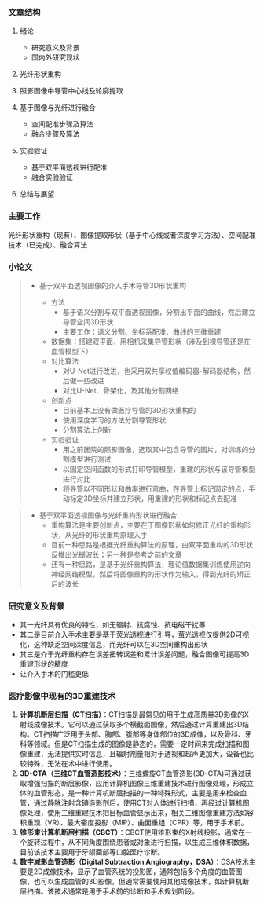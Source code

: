 ### 文章结构

1. 绪论

	  + 研究意义及背景
	+ 国内外研究现状
2. 光纤形状重构
3. 照影图像中导管中心线及轮廓提取
4. 基于图像与光纤进行融合

	  - 空间配准步骤及算法
	- 融合步骤及算法
5. 实验验证

	  - 基于双平面透视进行配准
	- 融合实验验证
6. 总结与展望

### 主要工作

光纤形状重构（现有）、图像提取形状（基于中心线或者深度学习方法）、空间配准技术（已完成）、融合算法

### 小论文

> - 基于双平面透视图像的介入手术导管3D形状重构
>
> 	- 方法
> 	  - 基于语义分割与双平面透视图像，分割出平面的曲线，然后建立导管空间3D形状
> 	  - 主要工作：语义分割、坐标系配准、曲线的三维重建
> 	- 数据集：搭建双平面，用相机采集导管形状（涉及到裸导管还是在血管模型下）
> 	- 对比算法
> 	  - 对U-Net进行改进，也采用双共享权值编码器-解码器结构，然后做一些改进
> 	  - 对比U-Net、骨架化，及其他分割网络
> 	- 创新点
> 		- 目前基本上没有做医疗导管的3D形状重构的
> 		- 使用深度学习的方法分割导管形状
> 		- 分割算法上创新
> 	- 实验验证
> 	  - 用之前医院的照影图像，选取其中包含导管的图片，对训练的分割模型进行测试
> 	  - 以固定空间函数的形式打印导管模型，重建的形状与该导管模型进行对比
> 	  - 将导管以不同形状和曲率进行弯曲，在导管上标记固定的点，手动标定3D坐标并建立形状，用重建的形状和标记点去配准
>

> - 基于双平面透视图像与光纤重构形状进行融合
> 	- 重构算法是主要创新点，主要在于图像形状如何修正光纤的重构形状，从光纤的形状重构原理入手
> 	- 目前一种思路是根据光纤重构算法的原理，由双平面重构的3D形状反推出光栅波长；另一种是参考之前的文章
> 	- 还有一种思路，是基于光纤重构算法，理论值数据集训练使用逆向神经网络模型，然后将图像重构的形状作为输入，得到光纤的矫正后的波长

### 研究意义及背景

- 其一光纤具有优良的特性，如无辐射、抗腐蚀、抗电磁干扰等
- 其二是目前介入手术主要是基于荧光透视进行引导，萤光透视仅提供2D可视化，这种缺乏空间深度信息，而光纤可以在3D空间重构出形状
- 其三是介于光纤重构存在误差扭转误差和累计误差问题，融合图像可提高3D重建形状的精度
- 让介入手术的门槛更低

### 医疗影像中现有的3D重建技术

1. **计算机断层扫描（CT扫描）**：CT扫描是最常见的用于生成高质量3D影像的X射线成像技术。它可以通过获取多个横截面图像，然后通过计算重建出3D结构。CT扫描广泛用于头部、胸部、腹部等身体部位的3D成像，以及骨科、牙科等领域。但是CT扫描生成的图像是静态的，需要一定时间来完成扫描和图像重建，无法提供实时信息，且辐射剂量相对于透视和超声更加大，设备也比较特殊，无法在术中进行使用。
2. **3D-CTA（三维CT血管造影技术）**：三维螺旋CT血管造影(3D-CTA)可通过获取增强扫描的断层影像，应用计算机图像三维重建技术进行图像处理，形成立体的血管形态，是一种计算机断层扫描的一种特殊形式，主要是用来检查血管，通过静脉注射含碘造影剂后，使用CT对人体进行扫描，再经过计算机图像处理，使用三维重建技术把目标血管显示出来，相关三维图像重建方法如容积重现（VR）、最大密度投影（MIP）、曲面重组（CPR）等，用于手术前。
3. **锥形束计算机断层扫描（CBCT）**：CBCT使用锥形束的X射线投影，通常在一个旋转过程中，从不同角度围绕患者或对象进行扫描，以生成三维体积数据，目前该技术主要用于牙颌面部等口腔医疗诊断。
4. **数字减影血管造影（Digital Subtraction Angiography，DSA）**：DSA技术主要是2D成像技术，显示了血管系统的投影图，通常包括多个角度的血管图像，也可以生成血管的3D影像，但通常需要使用其他成像技术，如计算机断层扫描。该技术通常是用于手术前的诊断和手术规划阶段。